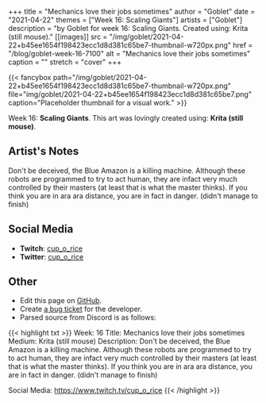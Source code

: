 +++
title =       "Mechanics love their jobs sometimes"
author =      "Goblet"
date =        "2021-04-22"
themes =      ["Week 16: Scaling Giants"]
artists =     ["Goblet"]
description = "by Goblet for week 16: Scaling Giants. Created using: Krita (still mouse)."
[[images]]
      src = "/img/goblet/2021-04-22+b45ee1654f198423ecc1d8d381c65be7-thumbnail-w720px.png"
      href = "/blog/goblet-week-16-7100"
      alt = "Mechanics love their jobs sometimes"
      caption = ""
      stretch = "cover"
+++


{{< fancybox path="/img/goblet/2021-04-22+b45ee1654f198423ecc1d8d381c65be7-thumbnail-w720px.png" file="img/goblet/2021-04-22+b45ee1654f198423ecc1d8d381c65be7.png" caption="Placeholder thumbnail for a visual work." >}}


Week 16: **Scaling Giants**. This art was lovingly created using: **Krita (still mouse)**.

## Artist's Notes

Don't be deceived, the Blue Amazon is a killing machine. Although these robots are programmed to try to act human, they are infact very much controlled by their masters (at least that is what the master thinks). If you think you are in ara ara distance, you are in fact in danger. (didn't manage to finish)

## Social Media

- **Twitch**: <a href='https://twitch.tv/cup_o_rice' target='_blank'>cup_o_rice</a>
- **Twitter**: <a href='https://twitter.com/cup_o_rice' target='_blank'>cup_o_rice</a>

## Other

- Edit this page on [GitHub](https://github.com/teaminkling/web-refresh/edit/main/content/blog/goblet-week-16-7100.md).
- Create [a bug ticket](https://github.com/teaminkling/web-refresh/issues/new?assignees=&labels=bug&template=problem-report.md&title=) for the developer.
- Parsed source from Discord is as follows:

{{< highlight txt >}}
Week: 16
Title: Mechanics love their jobs sometimes
Medium: Krita (still mouse)
Description: 
Don't be deceived, the Blue Amazon is a killing machine. Although these robots are programmed to try to act human, they are infact very much controlled by their masters (at least that is what the master thinks). If you think you are in ara ara distance, you are in fact in danger. (didn't manage to finish)

Social Media: 
https://www.twitch.tv/cup_o_rice
{{< /highlight >}}